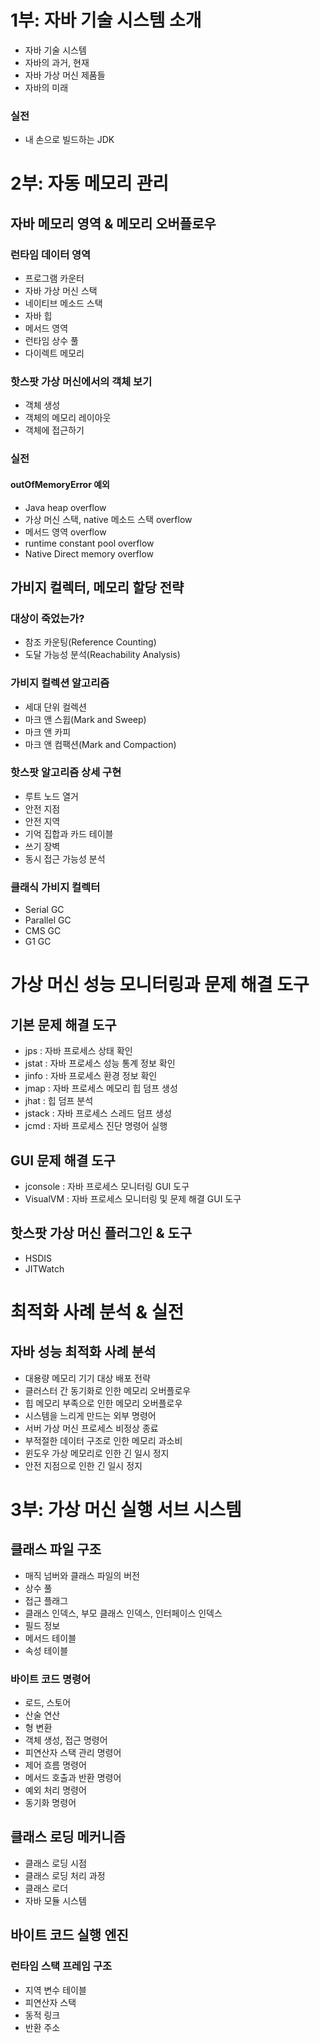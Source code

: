 # 1부: 자바 기술 시스템 소개
- 자바 기술 시스템
- 자바의 과거, 현재
- 자바 가상 머신 제품들
- 자바의 미래
### 실전
- 내 손으로 빌드하는 JDK

# 2부: 자동 메모리 관리
## 자바 메모리 영역 & 메모리 오버플로우
### 런타임 데이터 영역
- 프로그램 카운터
- 자바 가상 머신 스택
- 네이티브 메소드 스택
- 자바 힙
- 메서드 영역
- 런타임 상수 풀
- 다이렉트 메모리

### 핫스팟 가상 머신에서의 객체 보기
- 객체 생성
- 객체의 메모리 레이아웃
- 객체에 접근하기

### 실전
#### outOfMemoryError 예외
- Java heap overflow
- 가상 머신 스택, native 메소드 스택 overflow
- 메서드 영역 overflow
- runtime constant pool overflow
- Native Direct memory overflow

## 가비지 컬렉터, 메모리 할당 전략
### 대상이 죽었는가?
- 참조 카운팅(Reference Counting)
- 도달 가능성 분석(Reachability Analysis)
### 가비지 컬렉션 알고리즘
- 세대 단위 컬렉션
- 마크 앤 스윕(Mark and Sweep)
- 마크 앤 카피
- 마크 앤 컴팩션(Mark and Compaction)

### 핫스팟 알고리즘 상세 구현
- 루트 노드 열거
- 안전 지점
- 안전 지역
- 기억 집합과 카드 테이블
- 쓰기 장벽
- 동시 접근 가능성 분석

### 클래식 가비지 컬렉터
- Serial GC
- Parallel GC
- CMS GC
- G1 GC

# 가상 머신 성능 모니터링과 문제 해결 도구
## 기본 문제 해결 도구
- jps : 자바 프로세스 상태 확인
- jstat : 자바 프로세스 성능 통계 정보 확인
- jinfo : 자바 프로세스 환경 정보 확인
- jmap : 자바 프로세스 메모리 힙 덤프 생성
- jhat : 힙 덤프 분석
- jstack : 자바 프로세스 스레드 덤프 생성
- jcmd : 자바 프로세스 진단 명령어 실행

## GUI 문제 해결 도구
- jconsole : 자바 프로세스 모니터링 GUI 도구
- VisualVM : 자바 프로세스 모니터링 및 문제 해결 GUI 도구

## 핫스팟 가상 머신 플러그인 & 도구
- HSDIS
- JITWatch

# 최적화 사례 분석 & 실전
## 자바 성능 최적화 사례 분석
- 대용량 메모리 기기 대상 배포 전략
- 클러스터 간 동기화로 인한 메모리 오버플로우
- 힙 메모리 부족으로 인한 메모리 오버플로우
- 시스템을 느리게 만드는 외부 명령어
- 서버 가상 머신 프로세스 비정상 종료
- 부적절한 데이터 구조로 인한 메모리 과소비
- 윈도우 가상 메모리로 인한 긴 일시 정지
- 안전 지점으로 인한 긴 일시 정지

# 3부: 가상 머신 실행 서브 시스템
## 클래스 파일 구조
- 매직 넘버와 클래스 파일의 버전
- 상수 풀
- 접근 플래그
- 클래스 인덱스, 부모 클래스 인덱스, 인터페이스 인덱스
- 필드 정보
- 메서드 테이블
- 속성 테이블
### 바이트 코드 명령어
- 로드, 스토어
- 산술 연산
- 형 변환
- 객체 생성, 접근 명령어
- 피연산자 스택 관리 명령어
- 제어 흐름 명령어
- 메서드 호출과 반환 명령어
- 예외 처리 명령어
- 동기화 명령어

## 클래스 로딩 메커니즘
- 클래스 로딩 시점
- 클래스 로딩 처리 과정
- 클래스 로더
- 자바 모듈 시스템


## 바이트 코드 실행 엔진
### 런타임 스택 프레임 구조
- 지역 변수 테이블
- 피연산자 스택
- 동적 링크
- 반환 주소
